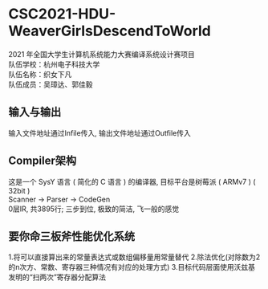 # CSC2021-HDU-WeaverGirlsDescendToWorld
2021 年全国大学生计算机系统能力大赛编译系统设计赛项目<br>
队伍学校：杭州电子科技大学<br>
队伍名称：织女下凡<br>
队伍成员：吴璋达、郭佳毅
## 输入与输出
输入文件地址通过Infile传入, 输出文件地址通过Outfile传入
## Compiler架构
这是一个 SysY 语言 ( 简化的 C 语言 ) 的编译器, 目标平台是树莓派 ( ARMv7 ) ( 32bit )<br>
Scanner → Parser → CodeGen<br>
0层IR, 共3895行; 三步到位, 极致的简洁, 飞一般的感觉
## 要你命三板斧性能优化系统
1.将可以直接算出来的常量表达式或数组偏移量用常量替代
2.除法优化(对除数为2的n次方、常数、寄存器三种情况有对应的处理方式)
3.目标代码层面使用沃兹基发明的“扫两次”寄存器分配算法
